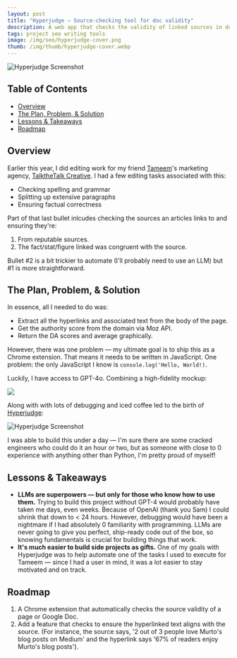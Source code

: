 ```yaml
---
layout: post
title: "Hyperjudge — Source-checking tool for doc validity"
description: A web app that checks the validity of linked sources in documents and webpages.
tags: project seo writing tools
image: /img/seo/hyperjudge-cover.png
thumb: /img/thumb/hyperjudge-cover.webp
---
```


![Hyperjudge Screenshot](/murtohilali.github.io/img/articles/hyperjudge-screenshot.png)

## Table of Contents
- [Overview](#overview)
- [The Plan, Problem, & Solution](#the-plan-problem--solution)
- [Lessons & Takeaways](#lessons--takeaways)
- [Roadmap](#roadmap)


## Overview
Earlier this year, I did editing work for my friend [Tameem](https://twitter.com/TheSaastronaut)'s marketing agency, [TalktheTalk Creative](https://www.wetalkthetalk.co/). I had a few editing tasks associated with this:

- Checking spelling and grammar
- Splitting up extensive paragraphs
- Ensuring factual correctness

Part of that last bullet inlcudes checking the sources an articles links to and ensuring they're:

1. From reputable sources.
2. The fact/stat/figure linked was congruent with the source.

Bullet #2 is a bit trickier to automate (I'll probably need to use an LLM) but #1 is more straightforward.

## The Plan, Problem, & Solution
In essence, all I needed to do was:

- Extract all the hyperlinks and associated text from the body of the page.
- Get the authority score from the domain via Moz API.
- Return the DA scores and average graphically.

However, there was one problem — my ultimate goal is to ship this as a Chrome extension. That means it needs to be written in JavaScript. One problem: the only JavaScript I know is `console.log('Hello, World!)`.

Luckily, I have access to GPT-4o. Combining a high-fidelity mockup:

![](/murtohilali.github.io/img/articles/hyperjudge-hi-fi-mockup.png)

Along with with lots of debugging and iced coffee led to the birth of [Hyperjudge](https://hyperjudge.com):

![Hyperjudge Screenshot](/murtohilali.github.io/img/articles/hyperjudge-screenshot.png)

I was able to build this under a day — I'm sure there are some cracked engineers who could do it an hour or two, but as someone with close to 0 experience with anything other than Python, I'm pretty proud of myself!

## Lessons & Takeaways
- **LLMs are superpowers — but only for those who know how to use them.** Trying to build this project without GPT-4 would probably have taken me days, even weeks. Because of OpenAI (thank you Sam) I could shrink that down to < 24 hours. However, debugging would have been a nightmare if I had absolutely 0 familiarity with programming. LLMs are never going to give you perfect, ship-ready code out of the box, so knowing fundamentals is crucial for building things that work.
- **It's much easier to build side projects as gifts.** One of my goals with Hyperjudge was to help automate one of the tasks I used to execute for Tameem — since I had a user in mind, it was a lot easier to stay motivated and on track. 

## Roadmap

1. A Chrome extension that automatically checks the source validity of a page or Google Doc.
2. Add a feature that checks to ensure the hyperlinked text aligns with the source. (For instance, the source says, '2 out of 3 people love Murto's blog posts on Medium' and the hyperlink says '67% of readers enjoy Murto's blog posts').